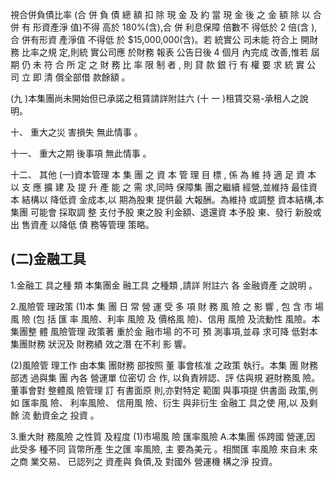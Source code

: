 視合併負債比率 (合 併 負 債 總 額 扣 除 現 金 及 約 當 現 金 後 之 金 額 除 以 合 併 有 形資產淨 值)不得 高於 180%(含),合 併 利息保障 倍數不 得低於 2 倍(含 ),合 併有形資 產淨值 不得低 於 $15,000,000(含)。若 統實公 司未能 符合上 開財務 比率之規 定,則統 實公司應 於財務 報表 公告日後 4 個月 內完成 改善,惟若 屆 期 仍 未 符 合 所 定 之 財 務 比 率 限 制 者 , 則 貸 款 銀 行 有 權 要 求 統 實 公 司 立 即 清 償全部借 款餘額 。

(九 )本集團尚未開始但已承諾之租賃請詳附註六 (十 一 )租賃交易-承租人之說 明。

十、 重大之災 害損失 無此情事 。

十一、 重大之期 後事項 無此情事 。

十二、 其他
(一)資本管理 本 集 團 之 資 本 管 理 目 標 , 係 為 維 持 適 足 資 本 以 支 應 擴 建 及 提 升 產 能 之 需 求,同時 保障集 團之繼續 經營,並維持 最佳資本 結構以 降低資 金成本,以 期為股東 提供最 大報酬。為維持 或調整 資本結構,本集團 可能會 採取調 整 支付予股 東之股 利金額、退還資 本予股 東、發行 新股或出 售資產 以降低 債 務等管理 策略。

## (二)金融工具

1.金融工 具之種 類 本集團金 融工具 之種類 ,請詳 附註六 各 金融資產 之說明 。

2.風險管 理政策
(1)本 集 團 日 常 營 運 受 多 項 財 務 風 險 之 影 響 , 包 含 市 場 風 險 (包 括 匯 率 風險、利率 風險 及 價格風 險)、信用 風險 及流動性 風險。本 集團整 體 風險管理 政策著 重於金 融市場 的不可 預 測事項,並尋 求可降 低對本 集團財務 狀況及 財務績 效之潛 在不利 影 響。

(2)風險管 理工作 由本集 團財務 部按照 董 事會核准 之政策 執行。本集 團 財務部透 過與集 團 內各 營運單 位密切 合 作, 以負責辨認、評 估與規 避財務風 險。董事會對 整體風 險管理 訂 有書面原 則,亦對特定 範圍 與事項提 供書面 政策,例如 匯率風 險、 利率風險、 信用風 險、衍生 與非衍生 金融工 具之使 用,以 及剩餘 流 動資金之 投資 。

3.重大財 務風險 之性質 及程度
(1)市場風 險 匯率風險 A.本集團 係跨國 營運,因 此受多 種不同 貨幣所產 生之匯 率風險, 主 要為美元 。相關匯 率風險 來自未 來之商 業交易、 已認列之 資產與 負債,及 對國外 營運機 構之淨 投資。